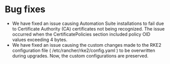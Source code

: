 ﻿# Bug fixes

* We have fixed an issue causing Automation Suite installations to fail due to Certificate Authority (CA) certificates not being recognized. The issue occurred when the CertificatePolicies section included policy OID values exceeding 4 bytes.
* We have fixed an issue causing the custom changes made to the RKE2 configuration file ( /etc/rancher/rke2/config.yaml ) to be overwritten during upgrades. Now, the custom configurations are preserved.
